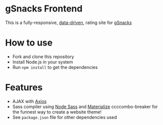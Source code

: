 # gSnacks Frontend

This is a fully-responsive, [data-driven](https://github.com/katrinasilver/gsnacks-backend), rating site for [gSnacks](https://gsnacks.surge.sh/)

# How to use

- Fork and clone this repository
- Install Node.js in your system
- Run `npm install` to get the dependencies

# Features

- AJAX with [Axios](https://www.npmjs.com/package/axios)
- Sass compiler using [Node Sass](https://www.npmjs.com/package/node-sass) and [Materialize](https://materializecss.com/about.html) ccccombo-breaker for the funnest way to create a website theme!
- See `package.json` file for other dependencies used
